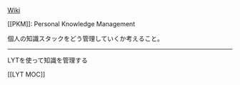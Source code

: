 
[Wiki](https://en.wikipedia.org/wiki/Personal_knowledge_management)

[[PKM]]: Personal Knowledge Management

個人の知識スタックをどう管理していくか考えること。

---

LYTを使って知識を管理する

[[LYT  MOC]]